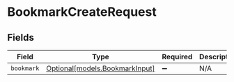 # BookmarkCreateRequest


## Fields

| Field                                                        | Type                                                         | Required                                                     | Description                                                  |
| ------------------------------------------------------------ | ------------------------------------------------------------ | ------------------------------------------------------------ | ------------------------------------------------------------ |
| `bookmark`                                                   | [Optional[models.BookmarkInput]](../models/bookmarkinput.md) | :heavy_minus_sign:                                           | N/A                                                          |
